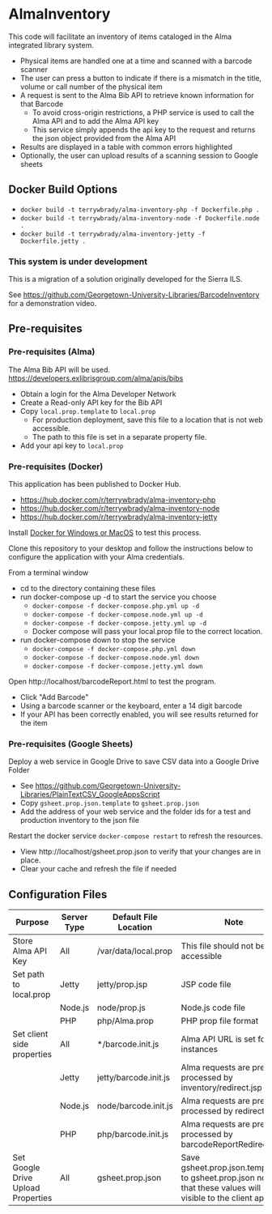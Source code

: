 # AlmaInventory
This code will facilitate an inventory of items cataloged in the Alma integrated library system.

- Physical items are handled one at a time and scanned with a barcode scanner
- The user can press a button to indicate if there is a mismatch in the title, volume or call number of the physical item
- A request is sent to the Alma Bib API to retrieve known information for that Barcode
  - To avoid cross-origin restrictions, a PHP service is used to call the Alma API and to add the Alma API key
  - This service simply appends the api key to the request and returns the json object provided from the Alma API
- Results are displayed in a table with common errors highlighted
- Optionally, the user can upload results of a scanning session to Google sheets


## Docker Build Options
- `docker build -t terrywbrady/alma-inventory-php -f Dockerfile.php .`
- `docker build -t terrywbrady/alma-inventory-node -f Dockerfile.node .`
- `docker build -t terrywbrady/alma-inventory-jetty -f Dockerfile.jetty .`

### This system is under development
This is a migration of a solution originally developed for the Sierra ILS.  

See https://github.com/Georgetown-University-Libraries/BarcodeInventory for a demonstration video.

## Pre-requisites

### Pre-requisites (Alma)

The Alma Bib API will be used. https://developers.exlibrisgroup.com/alma/apis/bibs

- Obtain a login for the Alma Developer Network
- Create a Read-only API key for the Bib API
- Copy `local.prop.template` to `local.prop`
  - For production deployment, save this file to a location that is not web accessible.
  - The path to this file is set in a separate property file.
- Add your api key to `local.prop`

### Pre-requisites (Docker)
This application has been published to Docker Hub.  
- https://hub.docker.com/r/terrywbrady/alma-inventory-php
- https://hub.docker.com/r/terrywbrady/alma-inventory-node
- https://hub.docker.com/r/terrywbrady/alma-inventory-jetty

Install [Docker for Windows or MacOS](https://www.docker.com/get-started) to test this process.

Clone this repository to your desktop and follow the instructions below to configure the application with your Alma credentials.

From a terminal window
- cd to the directory containing these files
- run docker-compose up -d to start the service you choose
  - `docker-compose -f docker-compose.php.yml up -d`
  - `docker-compose -f docker-compose.node.yml up -d`
  - `docker-compose -f docker-compose.jetty.yml up -d`
  - Docker compose will pass your local.prop file to the correct location.
- run docker-compose down to stop the service
  - `docker-compose -f docker-compose.php.yml down`
  - `docker-compose -f docker-compose.node.yml down`
  - `docker-compose -f docker-compose.jetty.yml down`

Open http://localhost/barcodeReport.html to test the program.
- Click "Add Barcode"
- Using a barcode scanner or the keyboard, enter a 14 digit barcode
- If your API has been correctly enabled, you will see results returned for the item

### Pre-requisites (Google Sheets)

Deploy a web service in Google Drive to save CSV data into a Google Drive Folder
- See https://github.com/Georgetown-University-Libraries/PlainTextCSV_GoogleAppsScript
- Copy `gsheet.prop.json.template` to `gsheet.prop.json`
- Add the address of your web service and the folder ids for a test and production inventory to the json file

Restart the docker service `docker-compose restart` to refresh the resources.
- View http://localhost/gsheet.prop.json to verify that your changes are in place.
- Clear your cache and refresh the file if needed

## Configuration Files

| Purpose | Server Type | Default File Location | Note |
| ------- | ----------- | --------------------- | ---- |
| Store Alma API Key | All | /var/data/local.prop |This file should not be web accessible|
| Set path to local.prop | Jetty | jetty/prop.jsp | JSP code file|
| | Node.js| node/prop.js | Node.js code file |
| | PHP | php/Alma.prop | PHP prop file format |
| Set client side properties | All | */barcode.init.js | Alma API URL is set for all instances |
| | Jetty | jetty/barcode.init.js | Alma requests are pre-processed by inventory/redirect.jsp|
| | Node.js | node/barcode.init.js | Alma requests are pre-processed by redirect.js |
| | PHP | php/barcode.init.js | Alma requests are pre-processed by barcodeReportRedirect.php |
| Set Google Drive Upload Properties | All | gsheet.prop.json | Save gsheet.prop.json.template to gsheet.prop.json note that these values will be visible to the client app.|
